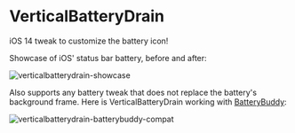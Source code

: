 # VerticalBatteryDrain
 iOS 14 tweak to customize the battery icon!

Showcase of iOS' status bar battery, before and after:

![verticalbatterydrain-showcase](https://github.com/Andrew6rant/verticalbatterydrain/assets/57331134/27015747-c0a1-44dc-8363-aaf95015c552)

Also supports any battery tweak that does not replace the battery's background frame. Here is VerticalBatteryDrain working with [BatteryBuddy](https://github.com/Traurige/BatteryBuddy/):

![verticalbatterydrain-batterybuddy-compat](https://github.com/Andrew6rant/verticalbatterydrain/assets/57331134/0d28df95-a854-4b32-bbd1-4ca4dab7d3ae)
